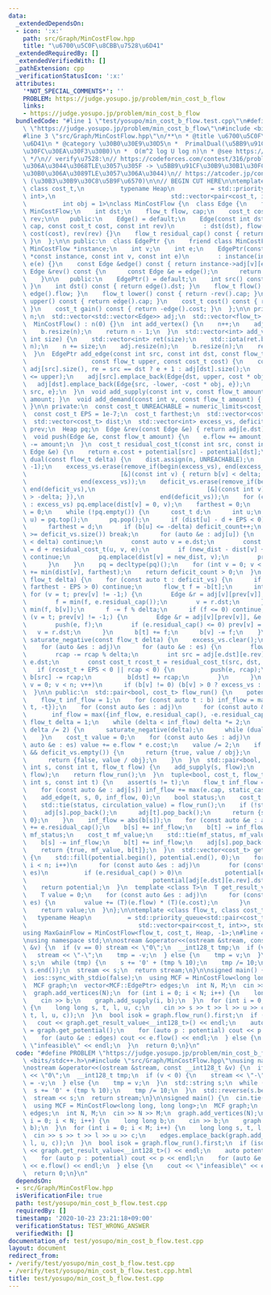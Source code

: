 ```yaml
---
data:
  _extendedDependsOn:
  - icon: ':x:'
    path: src/Graph/MinCostFlow.hpp
    title: "\u6700\u5C0F\u8CBB\u7528\u6D41"
  _extendedRequiredBy: []
  _extendedVerifiedWith: []
  _pathExtension: cpp
  _verificationStatusIcon: ':x:'
  attributes:
    '*NOT_SPECIAL_COMMENTS*': ''
    PROBLEM: https://judge.yosupo.jp/problem/min_cost_b_flow
    links:
    - https://judge.yosupo.jp/problem/min_cost_b_flow
  bundledCode: "#line 1 \"test/yosupo/min_cost_b_flow.test.cpp\"\n#define PROBLEM\
    \ \"https://judge.yosupo.jp/problem/min_cost_b_flow\"\n#include <bits/stdc++.h>\n\
    #line 3 \"src/Graph/MinCostFlow.hpp\"\n/**\n * @title \u6700\u5C0F\u8CBB\u7528\
    \u6D41\n * @category \u30B0\u30E9\u30D5\n *  PrimalDual(\u5BB9\u91CF\u30B9\u30B1\
    \u30FC\u30EA\u30F3\u30B0)\n *  O(m^2 log U log n)\n * @see https://misawa.github.io/others/flow/library_design.html\n\
    \ */\n// verify\u7528:\n// https://codeforces.com/contest/316/problem/C2\n// (Radix-Heap\u3067\
    \u306A\u3044\u3068TLE\u3057\u305F -> \u5BB9\u91CF\u30B9\u30B1\u30FC\u30EA\u30F3\
    \u30B0\u306A\u3089TLE\u3057\u306A\u3044)\n// https://atcoder.jp/contests/geocon2013/tasks/geocon2013_b\
    \ (\u30B3\u30B9\u30C8\u5B9F\u6570)\n\n// BEGIN CUT HERE\n\ntemplate <class flow_t,\
    \ class cost_t,\n          typename Heap\n          = std::priority_queue<pair<cost_t,\
    \ int>,\n                                std::vector<pair<cost_t, int>>, std::greater<>>,\n\
    \          int obj = 1>\nclass MinCostFlow {\n  class Edge {\n    friend class\
    \ MinCostFlow;\n    int dst;\n    flow_t flow, cap;\n    cost_t cost;\n    int\
    \ rev;\n\n   public:\n    Edge() = default;\n    Edge(const int dst, const flow_t\
    \ cap, const cost_t cost, const int rev)\n        : dst(dst), flow(0), cap(cap),\
    \ cost(cost), rev(rev) {}\n    flow_t residual_cap() const { return cap - flow;\
    \ }\n  };\n\n public:\n  class EdgePtr {\n    friend class MinCostFlow;\n    const\
    \ MinCostFlow *instance;\n    int v;\n    int e;\n    EdgePtr(const MinCostFlow\
    \ *const instance, const int v, const int e)\n        : instance(instance), v(v),\
    \ e(e) {}\n    const Edge &edge() const { return instance->adj[v][e]; }\n    const\
    \ Edge &rev() const {\n      const Edge &e = edge();\n      return instance->adj[e.dst][e.rev];\n\
    \    }\n\n   public:\n    EdgePtr() = default;\n    int src() const { return v;\
    \ }\n    int dst() const { return edge().dst; }\n    flow_t flow() const { return\
    \ edge().flow; }\n    flow_t lower() const { return -rev().cap; }\n    flow_t\
    \ upper() const { return edge().cap; }\n    cost_t cost() const { return edge().cost;\
    \ }\n    cost_t gain() const { return -edge().cost; }\n  };\n\n private:\n  int\
    \ n;\n  std::vector<std::vector<Edge>> adj;\n  std::vector<flow_t> b;\n\n public:\n\
    \  MinCostFlow() : n(0) {}\n  int add_vertex() {\n    n++;\n    adj.resize(n);\n\
    \    b.resize(n);\n    return n - 1;\n  }\n  std::vector<int> add_vertices(const\
    \ int size) {\n    std::vector<int> ret(size);\n    std::iota(ret.begin(), ret.end(),\
    \ n);\n    n += size;\n    adj.resize(n);\n    b.resize(n);\n    return ret;\n\
    \  }\n  EdgePtr add_edge(const int src, const int dst, const flow_t lower,\n \
    \                  const flow_t upper, const cost_t cost) {\n    const int e =\
    \ adj[src].size(), re = src == dst ? e + 1 : adj[dst].size();\n    assert(lower\
    \ <= upper);\n    adj[src].emplace_back(Edge{dst, upper, cost * obj, re});\n \
    \   adj[dst].emplace_back(Edge{src, -lower, -cost * obj, e});\n    return EdgePtr{this,\
    \ src, e};\n  }\n  void add_supply(const int v, const flow_t amount) { b[v] +=\
    \ amount; }\n  void add_demand(const int v, const flow_t amount) { b[v] -= amount;\
    \ }\n\n private:\n  const cost_t UNREACHABLE = numeric_limits<cost_t>::max();\n\
    \  const cost_t EPS = 1e-7;\n  cost_t farthest;\n  std::vector<cost_t> potential;\n\
    \  std::vector<cost_t> dist;\n  std::vector<int> excess_vs, deficit_vs;\n  std::vector<int>\
    \ prev;\n  Heap pq;\n  Edge &rev(const Edge &e) { return adj[e.dst][e.rev]; }\n\
    \  void push(Edge &e, const flow_t amount) {\n    e.flow += amount;\n    adj[e.dst][e.rev].flow\
    \ -= amount;\n  }\n  cost_t residual_cost_t(const int src, const int dst, const\
    \ Edge &e) {\n    return e.cost + potential[src] - potential[dst];\n  }\n  bool\
    \ dual(const flow_t delta) {\n    dist.assign(n, UNREACHABLE);\n    prev.assign(n,\
    \ -1);\n    excess_vs.erase(remove_if(begin(excess_vs), end(excess_vs),\n    \
    \                          [&](const int v) { return b[v] < delta; }),\n     \
    \               end(excess_vs));\n    deficit_vs.erase(remove_if(begin(deficit_vs),\
    \ end(deficit_vs),\n                               [&](const int v) { return b[v]\
    \ > -delta; }),\n                     end(deficit_vs));\n    for (const auto v\
    \ : excess_vs) pq.emplace(dist[v] = 0, v);\n    farthest = 0;\n    size_t deficit_count\
    \ = 0;\n    while (!pq.empty()) {\n      cost_t d;\n      int u;\n      std::tie(d,\
    \ u) = pq.top();\n      pq.pop();\n      if (dist[u] - d + EPS < 0) continue;\n\
    \      farthest = d;\n      if (b[u] <= -delta) deficit_count++;\n      if (deficit_count\
    \ >= deficit_vs.size()) break;\n      for (auto &e : adj[u]) {\n        if (e.residual_cap()\
    \ < delta) continue;\n        const auto v = e.dst;\n        const auto new_dist\
    \ = d + residual_cost_t(u, v, e);\n        if (new_dist - dist[v] + EPS >= 0)\
    \ continue;\n        pq.emplace(dist[v] = new_dist, v);\n        prev[v] = e.rev;\n\
    \      }\n    }\n    pq = decltype(pq)();\n    for (int v = 0; v < n; v++) potential[v]\
    \ += min(dist[v], farthest);\n    return deficit_count > 0;\n  }\n  void primal(const\
    \ flow_t delta) {\n    for (const auto t : deficit_vs) {\n      if (dist[t] -\
    \ farthest - EPS > 0) continue;\n      flow_t f = -b[t];\n      int v;\n     \
    \ for (v = t; prev[v] != -1;) {\n        Edge &r = adj[v][prev[v]], &e = adj[r.dst][r.rev];\n\
    \        f = min(f, e.residual_cap());\n        v = r.dst;\n      }\n      f =\
    \ min(f, b[v]);\n      f -= f % delta;\n      if (f <= 0) continue;\n      for\
    \ (v = t; prev[v] != -1;) {\n        Edge &r = adj[v][prev[v]], &e = adj[r.dst][r.rev];\n\
    \        push(e, f);\n        if (e.residual_cap() <= 0) prev[v] = -1;\n     \
    \   v = r.dst;\n      }\n      b[t] += f;\n      b[v] -= f;\n    }\n  }\n  void\
    \ saturate_negative(const flow_t delta) {\n    excess_vs.clear();\n    deficit_vs.clear();\n\
    \    for (auto &es : adj)\n      for (auto &e : es) {\n        flow_t rcap = e.residual_cap();\n\
    \        rcap -= rcap % delta;\n        int src = adj[e.dst][e.rev].dst, dst =\
    \ e.dst;\n        const cost_t rcost_t = residual_cost_t(src, dst, e);\n     \
    \   if (rcost_t + EPS < 0 || rcap < 0) {\n          push(e, rcap);\n         \
    \ b[src] -= rcap;\n          b[dst] += rcap;\n        }\n      }\n    for (int\
    \ v = 0; v < n; v++)\n      if (b[v] != 0) (b[v] > 0 ? excess_vs : deficit_vs).emplace_back(v);\n\
    \  }\n\n public:\n  std::pair<bool, cost_t> flow_run() {\n    potential.resize(n);\n\
    \    flow_t inf_flow = 1;\n    for (const auto t : b) inf_flow = max({inf_flow,\
    \ t, -t});\n    for (const auto &es : adj)\n      for (const auto &e : es)\n \
    \       inf_flow = max({inf_flow, e.residual_cap(), -e.residual_cap()});\n   \
    \ flow_t delta = 1;\n    while (delta < inf_flow) delta *= 2;\n    for (; delta;\
    \ delta /= 2) {\n      saturate_negative(delta);\n      while (dual(delta)) primal(delta);\n\
    \    }\n    cost_t value = 0;\n    for (const auto &es : adj)\n      for (const\
    \ auto &e : es) value += e.flow * e.cost;\n    value /= 2;\n    if (excess_vs.empty()\
    \ && deficit_vs.empty()) {\n      return {true, value / obj};\n    } else {\n\
    \      return {false, value / obj};\n    }\n  }\n  std::pair<bool, cost_t> st_flow_run(const\
    \ int s, const int t, flow_t flow) {\n    add_supply(s, flow);\n    add_demand(t,\
    \ flow);\n    return flow_run();\n  }\n  tuple<bool, cost_t, flow_t> max_flow_run(const\
    \ int s, const int t) {\n    assert(s != t);\n    flow_t inf_flow = abs(b[s]);\n\
    \    for (const auto &e : adj[s]) inf_flow += max(e.cap, static_cast<flow_t>(0));\n\
    \    add_edge(t, s, 0, inf_flow, 0);\n    bool status;\n    cost_t circulation_value;\n\
    \    std::tie(status, circulation_value) = flow_run();\n    if (!status) {\n \
    \     adj[s].pop_back();\n      adj[t].pop_back();\n      return {status, circulation_value,\
    \ 0};\n    }\n    inf_flow = abs(b[s]);\n    for (const auto &e : adj[s]) inf_flow\
    \ += e.residual_cap();\n    b[s] += inf_flow;\n    b[t] -= inf_flow;\n    bool\
    \ mf_status;\n    cost_t mf_value;\n    std::tie(mf_status, mf_value) = flow_run();\n\
    \    b[s] -= inf_flow;\n    b[t] += inf_flow;\n    adj[s].pop_back();\n    adj[t].pop_back();\n\
    \    return {true, mf_value, b[t]};\n  }\n  std::vector<cost_t> get_potential()\
    \ {\n    std::fill(potential.begin(), potential.end(), 0);\n    for (int i = 0;\
    \ i < n; i++)\n      for (const auto &es : adj)\n        for (const auto &e :\
    \ es)\n          if (e.residual_cap() > 0)\n            potential[e.dst] = min(potential[e.dst],\n\
    \                                   potential[adj[e.dst][e.rev].dst] + e.cost);\n\
    \    return potential;\n  }\n  template <class T>\n  T get_result_value() {\n\
    \    T value = 0;\n    for (const auto &es : adj)\n      for (const auto &e :\
    \ es) {\n        value += (T)(e.flow) * (T)(e.cost);\n      }\n    value /= (T)2;\n\
    \    return value;\n  }\n};\n\ntemplate <class flow_t, class cost_t,\n       \
    \   typename Heap\n          = std::priority_queue<std::pair<cost_t, int>,\n \
    \                               std::vector<pair<cost_t, int>>, std::greater<>>>\n\
    using MaxGainFlow = MinCostFlow<flow_t, cost_t, Heap, -1>;\n#line 4 \"test/yosupo/min_cost_b_flow.test.cpp\"\
    \nusing namespace std;\n\nostream &operator<<(ostream &stream, const __int128_t\
    \ &v) {\n  if (v == 0) stream << \"0\";\n  __int128_t tmp;\n  if (v < 0) {\n \
    \   stream << \"-\";\n    tmp = -v;\n  } else {\n    tmp = v;\n  }\n  std::string\
    \ s;\n  while (tmp) {\n    s += '0' + (tmp % 10);\n    tmp /= 10;\n  }\n  std::reverse(s.begin(),\
    \ s.end());\n  stream << s;\n  return stream;\n}\n\nsigned main() {\n  cin.tie(0);\n\
    \  ios::sync_with_stdio(false);\n  using MCF = MinCostFlow<long long, long long>;\n\
    \  MCF graph;\n  vector<MCF::EdgePtr> edges;\n  int N, M;\n  cin >> N >> M;\n\
    \  graph.add_vertices(N);\n  for (int i = 0; i < N; i++) {\n    long long b;\n\
    \    cin >> b;\n    graph.add_supply(i, b);\n  }\n  for (int i = 0; i < M; i++)\
    \ {\n    long long s, t, l, u, c;\n    cin >> s >> t >> l >> u >> c;\n    edges.emplace_back(graph.add_edge(s,\
    \ t, l, u, c));\n  }\n  bool isok = graph.flow_run().first;\n  if (isok) {\n \
    \   cout << graph.get_result_value<__int128_t>() << endl;\n    auto potential\
    \ = graph.get_potential();\n    for (auto p : potential) cout << p << endl;\n\
    \    for (auto &e : edges) cout << e.flow() << endl;\n  } else {\n    cout <<\
    \ \"infeasible\" << endl;\n  }\n  return 0;\n}\n"
  code: "#define PROBLEM \"https://judge.yosupo.jp/problem/min_cost_b_flow\"\n#include\
    \ <bits/stdc++.h>\n#include \"src/Graph/MinCostFlow.hpp\"\nusing namespace std;\n\
    \nostream &operator<<(ostream &stream, const __int128_t &v) {\n  if (v == 0) stream\
    \ << \"0\";\n  __int128_t tmp;\n  if (v < 0) {\n    stream << \"-\";\n    tmp\
    \ = -v;\n  } else {\n    tmp = v;\n  }\n  std::string s;\n  while (tmp) {\n  \
    \  s += '0' + (tmp % 10);\n    tmp /= 10;\n  }\n  std::reverse(s.begin(), s.end());\n\
    \  stream << s;\n  return stream;\n}\n\nsigned main() {\n  cin.tie(0);\n  ios::sync_with_stdio(false);\n\
    \  using MCF = MinCostFlow<long long, long long>;\n  MCF graph;\n  vector<MCF::EdgePtr>\
    \ edges;\n  int N, M;\n  cin >> N >> M;\n  graph.add_vertices(N);\n  for (int\
    \ i = 0; i < N; i++) {\n    long long b;\n    cin >> b;\n    graph.add_supply(i,\
    \ b);\n  }\n  for (int i = 0; i < M; i++) {\n    long long s, t, l, u, c;\n  \
    \  cin >> s >> t >> l >> u >> c;\n    edges.emplace_back(graph.add_edge(s, t,\
    \ l, u, c));\n  }\n  bool isok = graph.flow_run().first;\n  if (isok) {\n    cout\
    \ << graph.get_result_value<__int128_t>() << endl;\n    auto potential = graph.get_potential();\n\
    \    for (auto p : potential) cout << p << endl;\n    for (auto &e : edges) cout\
    \ << e.flow() << endl;\n  } else {\n    cout << \"infeasible\" << endl;\n  }\n\
    \  return 0;\n}\n"
  dependsOn:
  - src/Graph/MinCostFlow.hpp
  isVerificationFile: true
  path: test/yosupo/min_cost_b_flow.test.cpp
  requiredBy: []
  timestamp: '2020-10-23 23:21:18+09:00'
  verificationStatus: TEST_WRONG_ANSWER
  verifiedWith: []
documentation_of: test/yosupo/min_cost_b_flow.test.cpp
layout: document
redirect_from:
- /verify/test/yosupo/min_cost_b_flow.test.cpp
- /verify/test/yosupo/min_cost_b_flow.test.cpp.html
title: test/yosupo/min_cost_b_flow.test.cpp
---
```

